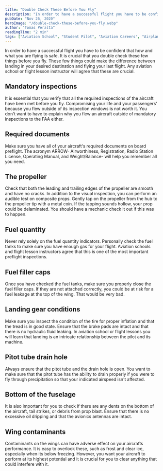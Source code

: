```yaml
---
title: "Double Check These Before You Fly"
description: "In order to have a successful flight you have to be confident that how and what you are flying is safe. It is crucial that you double check these few things before you fly. These few things could make the difference between landing in your desired destination and flying your last flight. Any aviation school or flight lesson instructor will agree that these are crucial."
pubDate: "Nov 26, 2020"
heroImage: "/double-check-these-before-you-fly.webp"
author: "Tomas Peralta"
readingTime: "2 min"
tags: ["Aviation School", "Student Pilot", "Aviation Careers", "Airplane Tips"]
---
```


In order to have a successful flight you have to be confident that how and what you are flying is safe. It is crucial that you double check these few things before you fly. These few things could make the difference between landing in your desired destination and flying your last flight. Any aviation school or flight lesson instructor will agree that these are crucial.

## Mandatory inspections

It is essential that you verify that all the required inspections of the aircraft have been met before you fly. Compromising your life and your passengers' because you flew outside of its inspection windows is not worth it. You don't want to have to explain why you flew an aircraft outside of mandatory inspections to the FAA either.

## Required documents

Make sure you have all of your aircraft's required documents on board preflight. The acronym ARROW- Airworthiness, Registration, Radio Station License, Operating Manual, and Weight/Balance- will help you remember all you need.

## The propeller

Check that both the leading and trailing edges of the propeller are smooth and have no cracks. In addition to the visual inspection, you can perform an audible test on composite props. Gently tap on the propeller from the hub to the propeller tip with a metal coin. If the tapping sounds hollow, your prop could be delaminated. You should have a mechanic check it out if this was to happen.

## Fuel quantity

Never rely solely on the fuel quantity indicators. Personally check the fuel tanks to make sure you have enough gas for your flight. Aviation schools and flight lesson instructors agree that this is one of the most important preflight inspections.

## Fuel filler caps

Once you have checked the fuel tanks, make sure you properly close the fuel filler caps. If they are not attached correctly, you could be at risk for a fuel leakage at the top of the wing. That would be very bad.

## Landing gear conditions

Make sure you inspect the condition of the tire for proper inflation and that the tread is in good state. Ensure that the brake pads are intact and that there is no hydraulic fluid leaking. In aviation school or flight lessons you will learn that landing is an intricate relationship between the pilot and its machine.

## Pitot tube drain hole

Always ensure that the pitot tube and the drain hole is open. You want to make sure that the pitot tube has the ability to drain properly if you were to fly through precipitation so that your indicated airspeed isn't affected.

## Bottom of the fuselage

It is also important for you to check if there are any dents on the bottom of the aircraft, tail strikes, or debris from prop blast. Ensure that there is no excessive oil dripping and that the avionics antennas are intact.

## Wing contaminants

Contaminants on the wings can have adverse effect on your aircrafts performance. It is easy to overlook these, such as frost and clear ice, especially when its below freezing. However, you want your aircraft to perform at its highest potential and it is crucial for you to clear anything that could interfere with it.
